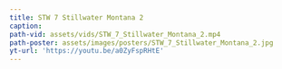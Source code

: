 ```yaml
---
title: STW 7 Stillwater Montana 2
caption:
path-vid: assets/vids/STW_7_Stillwater_Montana_2.mp4
path-poster: assets/images/posters/STW_7_Stillwater_Montana_2.jpg
yt-url: 'https://youtu.be/a0ZyFspRHtE'
---
```

